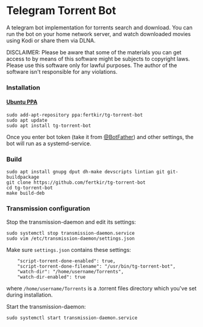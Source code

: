 # Telegram Torrent Bot

A telegram bot implementation for torrents search and download.
You can run the bot on your home network server, and watch downloaded movies using Kodi or share them via DLNA.

DISCLAIMER: Please be aware that some of the materials you can get access to by means of this software might be subjects to copyright laws. Please use this software only for lawful purposes. The author of the software isn't responsible for any violations.

### Installation

#### [Ubuntu PPA](https://launchpad.net/~fertkir/+archive/ubuntu/tg-torrent-bot)
```
sudo add-apt-repository ppa:fertkir/tg-torrent-bot
sudo apt update
sudo apt install tg-torrent-bot
```
Once you enter bot token (take it from [@BotFather](https://t.me/BotFather)) and other settings, the bot will run as a systemd-service.

### Build
```
sudo apt install gnupg dput dh-make devscripts lintian git git-buildpackage
git clone https://github.com/fertkir/tg-torrent-bot
cd tg-torrent-bot
make build-deb
```

### Transmission configuration

Stop the transmission-daemon and edit its settings:
```
sudo systemctl stop transmission-daemon.service
sudo vim /etc/transmission-daemon/settings.json
```
Make sure `settings.json` contains these settings:
```
    "script-torrent-done-enabled": true,
    "script-torrent-done-filename": "/usr/bin/tg-torrent-bot",
    "watch-dir": "/home/username/Torrents",
    "watch-dir-enabled": true

```
where `/home/username/Torrents` is a .torrent files directory which you've set during installation.

Start the transmission-daemon:
```
sudo systemctl start transmission-daemon.service
```
